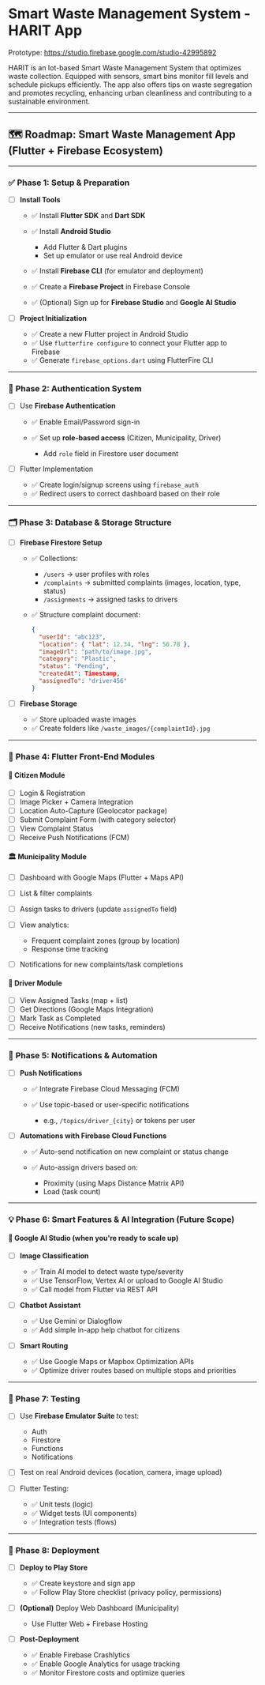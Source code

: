 # Smart Waste Management System - HARIT App
Prototype: https://studio.firebase.google.com/studio-42995892

HARIT is an Iot-based Smart Waste Management System that optimizes waste collection. Equipped with sensors, smart bins monitor fill levels and schedule pickups efficiently. The app also offers tips on waste segregation and promotes recycling, enhancing urban cleanliness and contributing to a sustainable environment.

---

## 🗺️ **Roadmap: Smart Waste Management App (Flutter + Firebase Ecosystem)**

---

### ✅ **Phase 1: Setup & Preparation**

* [ ] **Install Tools**

  * ✅ Install **Flutter SDK** and **Dart SDK**
  * ✅ Install **Android Studio**

    * Add Flutter & Dart plugins
    * Set up emulator or use real Android device
  * ✅ Install **Firebase CLI** (for emulator and deployment)
  * ✅ Create a **Firebase Project** in Firebase Console
  * ✅ (Optional) Sign up for **Firebase Studio** and **Google AI Studio**

* [ ] **Project Initialization**

  * ✅ Create a new Flutter project in Android Studio
  * ✅ Use `flutterfire configure` to connect your Flutter app to Firebase
  * ✅ Generate `firebase_options.dart` using FlutterFire CLI

---

### 🔐 **Phase 2: Authentication System**

* [ ] Use **Firebase Authentication**

  * ✅ Enable Email/Password sign-in
  * ✅ Set up **role-based access** (Citizen, Municipality, Driver)

    * Add `role` field in Firestore user document

* [ ] Flutter Implementation

  * ✅ Create login/signup screens using `firebase_auth`
  * ✅ Redirect users to correct dashboard based on their role

---

### 🗂️ **Phase 3: Database & Storage Structure**

* [ ] **Firebase Firestore Setup**

  * ✅ Collections:

    * `/users` → user profiles with roles
    * `/complaints` → submitted complaints (images, location, type, status)
    * `/assignments` → assigned tasks to drivers
  * ✅ Structure complaint document:

    ```json
    {
      "userId": "abc123",
      "location": { "lat": 12.34, "lng": 56.78 },
      "imageUrl": "path/to/image.jpg",
      "category": "Plastic",
      "status": "Pending",
      "createdAt": Timestamp,
      "assignedTo": "driver456"
    }
    ```

* [ ] **Firebase Storage**

  * ✅ Store uploaded waste images
  * ✅ Create folders like `/waste_images/{complaintId}.jpg`

---

### 📲 **Phase 4: Flutter Front-End Modules**

#### 👤 Citizen Module

* [ ] Login & Registration
* [ ] Image Picker + Camera Integration
* [ ] Location Auto-Capture (Geolocator package)
* [ ] Submit Complaint Form (with category selector)
* [ ] View Complaint Status
* [ ] Receive Push Notifications (FCM)

#### 🏛️ Municipality Module

* [ ] Dashboard with Google Maps (Flutter + Maps API)
* [ ] List & filter complaints
* [ ] Assign tasks to drivers (update `assignedTo` field)
* [ ] View analytics:

  * Frequent complaint zones (group by location)
  * Response time tracking
* [ ] Notifications for new complaints/task completions

#### 🚚 Driver Module

* [ ] View Assigned Tasks (map + list)
* [ ] Get Directions (Google Maps Integration)
* [ ] Mark Task as Completed
* [ ] Receive Notifications (new tasks, reminders)

---

### 📩 **Phase 5: Notifications & Automation**

* [ ] **Push Notifications**

  * ✅ Integrate Firebase Cloud Messaging (FCM)
  * ✅ Use topic-based or user-specific notifications

    * e.g., `/topics/driver_{city}` or tokens per user

* [ ] **Automations with Firebase Cloud Functions**

  * ✅ Auto-send notification on new complaint or status change
  * ✅ Auto-assign drivers based on:

    * Proximity (using Maps Distance Matrix API)
    * Load (task count)

---

### 💡 **Phase 6: Smart Features & AI Integration (Future Scope)**

#### 🧠 Google AI Studio (when you're ready to scale up)

* [ ] **Image Classification**

  * ✅ Train AI model to detect waste type/severity
  * ✅ Use TensorFlow, Vertex AI or upload to Google AI Studio
  * ✅ Call model from Flutter via REST API

* [ ] **Chatbot Assistant**

  * ✅ Use Gemini or Dialogflow
  * ✅ Add simple in-app help chatbot for citizens

* [ ] **Smart Routing**

  * ✅ Use Google Maps or Mapbox Optimization APIs
  * ✅ Optimize driver routes based on multiple stops and priorities

---

### 🧪 **Phase 7: Testing**

* [ ] Use **Firebase Emulator Suite** to test:

  * Auth
  * Firestore
  * Functions
  * Notifications
* [ ] Test on real Android devices (location, camera, image upload)
* [ ] Flutter Testing:

  * ✅ Unit tests (logic)
  * ✅ Widget tests (UI components)
  * ✅ Integration tests (flows)

---

### 🚀 **Phase 8: Deployment**

* [ ] **Deploy to Play Store**

  * ✅ Create keystore and sign app
  * ✅ Follow Play Store checklist (privacy policy, permissions)

* [ ] **(Optional)** Deploy Web Dashboard (Municipality)

  * Use Flutter Web + Firebase Hosting

* [ ] **Post-Deployment**

  * ✅ Enable Firebase Crashlytics
  * ✅ Enable Google Analytics for usage tracking
  * ✅ Monitor Firestore costs and optimize queries

